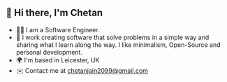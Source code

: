## 👋 Hi there, I'm Chetan

- 👨‍💻 I am a Software Engineer.
- 🚀 I work creating software that solve problems in a simple way and sharing what I learn along the way. I like minimalism, Open-Source and personal development.
- 🌍 I'm based in Leicester, UK
- ✉️ Contact me at chetanjain2099@gmail.com
